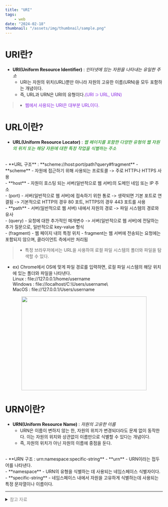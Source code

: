 ```yaml
---
title: "URI"
tags:
    - web
date: "2024-02-18"
thumbnail: "/assets/img/thumbnail/sample.png"
---
```


# URI란?
- **URI(Uniform Resource Identifier)** : *인터넷에 있는 자원을 나타내는 유일한 주소*  
    - URI는 자원의 위치(URL)뿐만 아니라 자원의 고유한 이름(URN)을 모두 포함하는 개념이다. 
    - 즉, URL과 URN은 URI의 유형이다.<span style="color:blueviolet">(URI ⊃ URL, URN)</span>  

> - <span style="color:blueviolet">웹에서 사용되는 URI은 대부분 URL이다.</span>

# URL이란?
- **URL(Uniform Resource Locator)** : <span style="color:green">*웹 페이지를 포함한 다양한 유형의 웹 자원의 위치 또는 해당 자원에 대한 특정 작업을 식별하는 주소*</span>  
<br>
- **URL 구조** : **scheme://host:port/path?query#fragment**
    - **scheme**
        - 자원에 접근하기 위해 사용되는 프로토콜  
            -> 주로 HTTP나 HTTPS 사용  
    <br>
    - **host**
        - 자원이 호스팅 되는 서버(일반적으로 웹 서버)의 도메인 네임 또는 IP 주소  
    <br>
    - (port)
        - 서버(일반적으로 웹 서버)에 접속하기 위한 통로  
            -> 생략되면 기본 포트로 연결됨    
            -> 기본적으로 HTTP의 경우 80 포트, HTTPS의 경우 443 포트를 사용  
    <br>
    - **path**
        - 서버(일반적으로 웹 서버) 내에서 자원의 경로    
            -> 파일 시스템의 경로와 유사  
    <br>
    - (query)  
        - 요청에 대한 추가적인 매개변수  
            -> 서버(일반적으로 웹 서버)에 전달하는 추가 질문으로, 일반적으로 key-value 형식  
    <br>
    - (fragment)
        - 웹 페이지 내의 특정 위치
            - fragment는 웹 서버에 전송되는 요청에는 포함되지 않으며, 클라이언트 측에서만 처리됨   
<br>  

> - 특정 브라우저에서는 URL을 사용하여 로컬 파일 시스템의 폴더와 파일을 탐색할 수 있다.      
- ex) Chrome에서 OS에 맞게 파일 경로를 입력하면, 로컬 파일 시스템의 해당 위치에 있는 폴더와 파일을 나타낸다.  
        Linux : file://127.0.0.1/home/username  
        Windows : file://localhost/C:\Users/username\  
        MacOS : file://127.0.0.1/Users/username
<center><img src="https://github.com/LeeJae-H/LeeJae-H.github.io/assets/122717063/d60da152-e0ce-4393-b77d-11d56190705c" width="400" height="300"></center>  

# URN이란?
- **URN(Uniform Resource Name)** : *자원의 고유한 이름*
    - URN은 이름이 변하지 않는 한, 자원의 위치가 변경되더라도 문제 없이 동작한다. 이는 자원의 위치와 상관없이 이름만으로 식별할 수 있다는 개념이다. 
    - 즉, 자원의 위치가 아닌 자원의 이름에 중점을 둔다.   
<br>
- **URN 구조 : urn:namespace:specific-string**
    - **urn**
        - URN이라는 접두어를 나타낸다.  
    <br>
    - **namespace**
        - URN의 유형을 식별하는 데 사용되는 네임스페이스 식별자이다.  
    <br>
    - **specific-string**
        - 네임스페이스 내에서 자원을 고유하게 식별하는데 사용되는 특정 문자열이나 이름이다.  

---
<details>
<summary><span style="color:gray">참고 자료</span></summary>
<div markdown="1">
https://ko.wikipedia.org/wiki/%ED%86%B5%ED%95%A9_%EC%9E%90%EC%9B%90_%EC%8B%9D%EB%B3%84%EC%9E%90  
https://ko.wikipedia.org/wiki/URL  
https://hstory0208.tistory.com/entry/URI와-URL-비슷해보이는데-차이점이-뭘까-완벽-정리  
https://developer.mozilla.org/ko/docs/Learn/Common_questions/Web_mechanics/What_is_a_URL  
https://ittrue.tistory.com/186  
chatgpt  
bard
</div>
</details>
